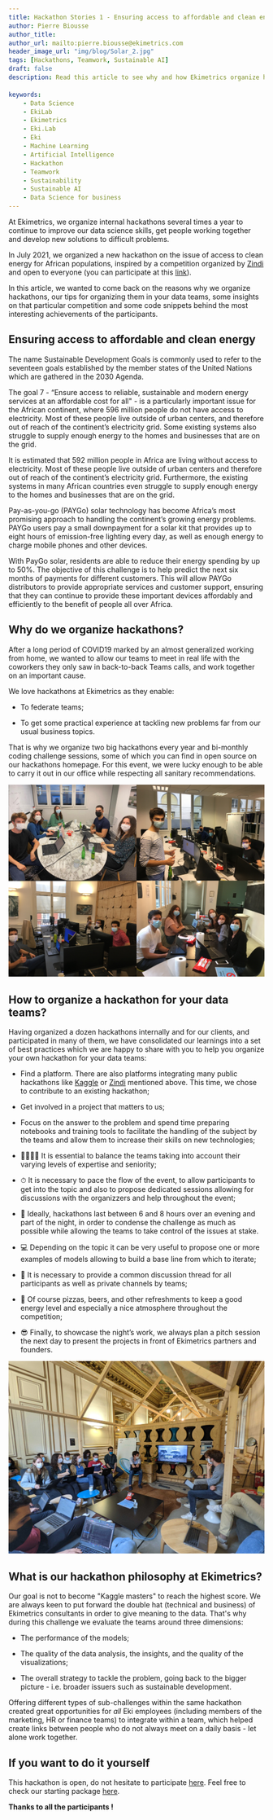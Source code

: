 ```yaml
---
title: Hackathon Stories 1 - Ensuring access to affordable and clean energy
author: Pierre Biousse
author_title:
author_url: mailto:pierre.biousse@ekimetrics.com
header_image_url: "img/blog/Solar_2.jpg"
tags: [Hackathons, Teamwork, Sustainable AI]
draft: false
description: Read this article to see why and how Ekimetrics organize hackathons and learn important tips for organizing your own hackathons.

keywords:
    - Data Science
    - EkiLab
    - Ekimetrics
    - Eki.Lab
    - Eki
    - Machine Learning
    - Artificial Intelligence
    - Hackathon
    - Teamwork
    - Sustainability
    - Sustainable AI
    - Data Science for business
---
```


<!--truncate-->


At Ekimetrics, we organize internal hackathons several times a year to continue to improve our data science skills, get people working together and develop new solutions to difficult problems.

In July 2021, we organized a new hackathon on the issue of access to clean energy for African populations, inspired by a competition organized by [Zindi](https://zindi.africa/competitions) and open to everyone (you can participate at this [link](https://zindi.africa/competitions/sfc-paygo-solar-credit-repayment-competition)).

In this article, we wanted to come back on the reasons why we organize hackathons, our tips for organizing them in your data teams, some insights on that particular competition and some code snippets behind the most interesting achievements of the participants.


## Ensuring access to affordable and clean energy

The name Sustainable Development Goals is commonly used to refer to the seventeen goals established by the member states of the United Nations which are gathered in the 2030 Agenda. 


The goal 7 - “Ensure access to reliable, sustainable and modern energy services at an affordable cost for all" - is a particularly important issue for the African continent, where 596 million people do not have access to electricity.
Most of these people live outside of urban centers, and therefore out of reach of the continent’s electricity grid. Some existing systems also struggle to supply enough energy to the homes and businesses that are on the grid. 


It is estimated that 592 million people in Africa are living without access to electricity. Most of these people live outside of urban centers and therefore out of reach of the continent’s electricity grid. Furthermore, the existing systems in many African countries even struggle to supply enough energy to the homes and businesses that are on the grid. 


Pay-as-you-go (PAYGo) solar technology has become Africa’s most promising approach to handling the continent’s growing energy problems. PAYGo users pay a small downpayment for a solar kit that provides up to eight hours of emission-free lighting every day, as well as enough energy to charge mobile phones and other devices. 



With PayGo solar, residents are able to reduce their energy spending by up to 50%. 
The objective of this challenge is to help predict the next six months of payments for different customers. This will allow PAYGo distributors to provide appropriate services and customer support, ensuring that they can continue to provide these important devices affordably and efficiently to the benefit of people all over Africa. 





## Why do we organize hackathons?

After a long period of COVID19 marked by an almost generalized working from home, we wanted to allow our teams to meet in real life with the coworkers they only saw in back-to-back Teams calls, and work together on an important cause.  

We love hackathons at Ekimetrics as they enable: 

- To federate teams;

- To get some practical experience at tackling new problems far from our usual business topics.

That is why we organize two big hackathons every year and bi-monthly coding challenge sessions, some of which you can find in open source on our hackathons homepage. 
For this event, we were lucky enough to be able to carry it out in our office while respecting all sanitary recommendations.


![](img/Hackathon_Stories_1/Team.png)



## How to organize a hackathon for your data teams?

Having organized a dozen hackathons internally and for our clients, and participated in many of them, we have consolidated our learnings into a set of best practices which we are happy to share with you to help you organize your own hackathon for your data teams:

- Find a platform. There are also platforms integrating many public hackathons like [Kaggle](https://www.kaggle.com/) or [Zindi](https://zindi.africa/) mentioned above. This time, we chose to contribute to an existing hackathon;

- Get involved in a project that matters to us;

- Focus on the answer to the problem and spend time preparing notebooks and training tools to facilitate the handling of the subject by the teams and allow them to increase their skills on new technologies;

- 👨‍👨‍👦‍👦 It is essential to balance the teams taking into account their varying levels of expertise and seniority;

- ⏱ It is necessary to pace the flow of the event, to allow participants to get into the topic and also to propose dedicated sessions allowing for discussions with the organizzers and help throughout the event;

- 🏁 Ideally, hackathons last between 6 and 8 hours over an evening and part of the night, in order to condense the challenge as much as possible while allowing the teams to take control of the issues at stake. 

- 💻 Depending on the topic it can be very useful to propose one or more examples of models allowing to build a base line from which to iterate;

- 💬 It is necessary to provide a common discussion thread for all participants as well as private channels by teams;

- 🍾 Of course pizzas, beers, and other refreshments to keep a good energy level and especially a nice atmosphere throughout the competition;

- 😎 Finally, to showcase the night’s work, we always plan a pitch session the next day to present the projects in front of Ekimetrics partners and founders.

![](img/Hackathon_Stories_1/Image32.png)



## What is our hackathon philosophy at Ekimetrics?


Our goal is not to become "Kaggle masters" to reach the highest score.
We are always keen to put forward the double hat (technical and business) of Ekimetrics consultants in order to give meaning to the data.
That's why during this challenge we evaluate the teams around three dimensions:

- The performance of the models;

- The quality of the data analysis, the insights, and the quality of the visualizations;

- The overall strategy to tackle the problem, going back to the bigger picture - i.e. broader issuers such as sustainable development.

Offering different types of sub-challenges within the same hackathon created great opportunities for *all* Eki employees (including members of the marketing, HR or finance teams) to integrate within a team, which helped create links between people who do not always meet on a daily basis - let alone work together.


## If you want to do it yourself

This hackathon is open, do not hesitate to participate [here](https://zindi.africa/competitions/sfc-paygo-solar-credit-repayment-competition).
Feel free to check our starting package [here](https://ekimetrics.github.io/blog/).

**Thanks to all the participants !**



